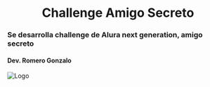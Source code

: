 <h1 align="center">Challenge Amigo Secreto </h1>


<h3>Se desarrolla challenge de Alura next generation, amigo secreto</h3>
<h4>Dev. Romero Gonzalo</h4>

![Logo](<Diseño sin título.gif>)